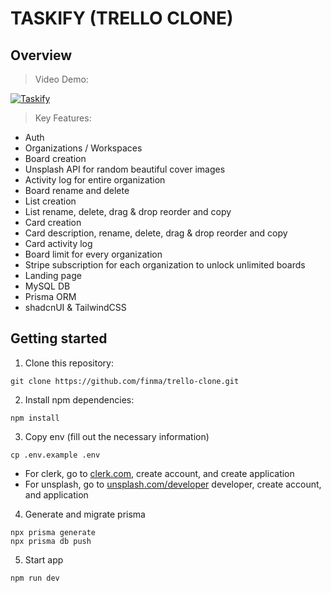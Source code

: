 # TASKIFY (TRELLO CLONE)

## Overview

> Video Demo:

[![Taskify](https://markdown-videos-api.jorgenkh.no/url?url=https%3A%2F%2Fyoutu.be%2FUnobX_RVxE8)](https://youtu.be/UnobX_RVxE8)

> Key Features:

- Auth
- Organizations / Workspaces
- Board creation
- Unsplash API for random beautiful cover images
- Activity log for entire organization
- Board rename and delete
- List creation
- List rename, delete, drag & drop reorder and copy
- Card creation
- Card description, rename, delete, drag & drop reorder and copy
- Card activity log
- Board limit for every organization
- Stripe subscription for each organization to unlock unlimited boards
- Landing page
- MySQL DB
- Prisma ORM
- shadcnUI & TailwindCSS

## Getting started

1. Clone this repository:

```
git clone https://github.com/finma/trello-clone.git
```

2. Install npm dependencies:

```
npm install
```

3. Copy env (fill out the necessary information)

```
cp .env.example .env
```

- For clerk, go to [clerk.com](https://clerk.com/), create account, and create application
- For unsplash, go to [unsplash.com/developer](https://unsplash.com/developers) developer, create account, and application

4. Generate and migrate prisma

```
npx prisma generate
npx prisma db push
```

5. Start app

```
npm run dev
```
